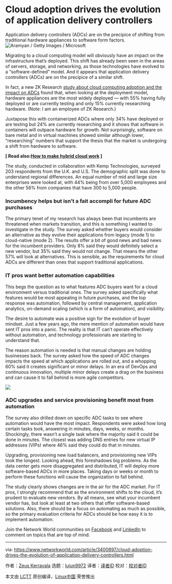 [#]: collector: (lujun9972)
[#]: translator: ( )
[#]: reviewer: ( )
[#]: publisher: ( )
[#]: url: ( )
[#]: subject: (Cloud adoption drives the evolution of application delivery controllers)
[#]: via: (https://www.networkworld.com/article/3400897/cloud-adoption-drives-the-evolution-of-application-delivery-controllers.html)
[#]: author: (Zeus Kerravala https://www.networkworld.com/author/Zeus-Kerravala/)

Cloud adoption drives the evolution of application delivery controllers
======
Application delivery controllers (ADCs) are on the precipice of shifting from traditional hardware appliances to software form factors.
![Aramyan / Getty Images / Microsoft][1]

Migrating to a cloud computing model will obviously have an impact on the infrastructure that’s deployed. This shift has already been seen in the areas of servers, storage, and networking, as those technologies have evolved to a “software-defined” model. And it appears that application delivery controllers (ADCs) are on the precipice of a similar shift.

In fact, a new ZK Research [study about cloud computing adoption and the impact on ADCs][2] found that, when looking at the deployment model, hardware appliances are the most widely deployed — with 55% having fully deployed or are currently testing and only 15% currently researching hardware. (Note: I am an employee of ZK Research.)

Juxtapose this with containerized ADCs where only 34% have deployed or are testing but 24% are currently researching and it shows that software in containers will outpace hardware for growth. Not surprisingly, software on bare metal and in virtual machines showed similar although lower, “researching” numbers that support the thesis that the market is undergoing a shift from hardware to software.

**[ Read also:[How to make hybrid cloud work][3] ]**

The study, conducted in collaboration with Kemp Technologies, surveyed 203 respondents from the U.K. and U.S. The demographic split was done to understand regional differences. An equal number of mid and large size enterprises were looked at, with 44% being from over 5,000 employees and the other 56% from companies that have 300 to 5,000 people.

### Incumbency helps but isn’t a fait accompli for future ADC purchases

The primary tenet of my research has always been that incumbents are threatened when markets transition, and this is something I wanted to investigate in the study. The survey asked whether buyers would consider an alternative as they evolve their applications from legacy (mode 1) to cloud-native (mode 2). The results offer a bit of good news and bad news for the incumbent providers. Only 8% said they would definitely select a new vendor, but 35% said they would not change. That means the other 57% will look at alternatives. This is sensible, as the requirements for cloud ADCs are different than ones that support traditional applications.

### IT pros want better automation capabilities

This begs the question as to what features ADC buyers want for a cloud environment versus traditional ones. The survey asked specifically what features would be most appealing in future purchases, and the top response was automation, followed by central management, application analytics, on-demand scaling (which is a form of automation), and visibility.

The desire to automate was a positive sign for the evolution of buyer mindset. Just a few years ago, the mere mention of automation would have sent IT pros into a panic. The reality is that IT can’t operate effectively without automation, and technology professionals are starting to understand that.

The reason automation is needed is that manual changes are holding businesses back. The survey asked how the speed of ADC changes impacts the speed at which applications are rolled out, and a whopping 60% said it creates significant or minor delays. In an era of DevOps and continuous innovation, multiple minor delays create a drag on the business and can cause it to fall behind is more agile competitors.

![][4]

### ADC upgrades and service provisioning benefit most from automation

The survey also drilled down on specific ADC tasks to see where automation would have the most impact. Respondents were asked how long certain tasks took, answering in minutes, days, weeks, or months. Shockingly, there wasn’t a single task where the majority said it could be done in minutes. The closest was adding DNS entries for new virtual IP addresses (VIPs) where 46% said they could do that in minutes.

Upgrading, provisioning new load balancers, and provisioning new VIPs took the longest. Looking ahead, this foreshadows big problems. As the data center gets more disaggregated and distributed, IT will deploy more software-based ADCs in more places. Taking days or weeks or month to perform these functions will cause the organization to fall behind.

The study clearly shows changes are in the air for the ADC market. For IT pros, I strongly recommend that as the environment shifts to the cloud, it’s prudent to evaluate new vendors. By all means, see what your incumbent vendor has, but look at least at two others that offer software-based solutions. Also, there should be a focus on automating as much as possible, so the primary evaluation criteria for ADCs should be how easy it is to implement automation.

Join the Network World communities on [Facebook][5] and [LinkedIn][6] to comment on topics that are top of mind.

--------------------------------------------------------------------------------

via: https://www.networkworld.com/article/3400897/cloud-adoption-drives-the-evolution-of-application-delivery-controllers.html

作者：[Zeus Kerravala][a]
选题：[lujun9972][b]
译者：[译者ID](https://github.com/译者ID)
校对：[校对者ID](https://github.com/校对者ID)

本文由 [LCTT](https://github.com/LCTT/TranslateProject) 原创编译，[Linux中国](https://linux.cn/) 荣誉推出

[a]: https://www.networkworld.com/author/Zeus-Kerravala/
[b]: https://github.com/lujun9972
[1]: https://images.idgesg.net/images/article/2019/05/cw_microsoft_sharepoint_vs_onedrive_clouds_and_hands_by_aramyan_gettyimages-909772962_2400x1600-100796932-large.jpg
[2]: https://kemptechnologies.com/research-papers/adc-market-research-study-zeus-kerravala/?utm_source=zkresearch&utm_medium=referral&utm_campaign=zkresearch&utm_term=zkresearch&utm_content=zkresearch
[3]: https://www.networkworld.com/article/3119362/hybrid-cloud/how-to-make-hybrid-cloud-work.html#tk.nww-fsb
[4]: https://images.idgesg.net/images/article/2019/06/adc-survey-zk-research-100798593-large.jpg
[5]: https://www.facebook.com/NetworkWorld/
[6]: https://www.linkedin.com/company/network-world
